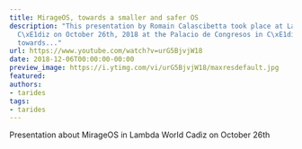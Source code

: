 ```yaml
---
title: MirageOS, towards a smaller and safer OS
description: "This presentation by Romain Calascibetta took place at Lambda World
  C\xE1diz on October 26th, 2018 at the Palacio de Congresos in C\xE1diz, Spain.MirageOS,
  towards..."
url: https://www.youtube.com/watch?v=urG5BjvjW18
date: 2018-12-06T00:00:00-00:00
preview_image: https://i.ytimg.com/vi/urG5BjvjW18/maxresdefault.jpg
featured:
authors:
- tarides
tags:
- tarides
---
```


<p>Presentation about MirageOS in Lambda World Cad&igrave;z on October 26th</p>
